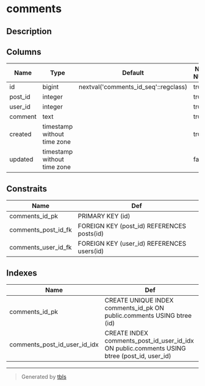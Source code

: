 # comments

## Description



## Columns

| Name | Type | Default | NOT NULL | Comment |
| ---- | ---- | ------- | -------- | ------- |
| id | bigint | nextval('comments_id_seq'::regclass) | true |  |
| post_id | integer |  | true |  |
| user_id | integer |  | true |  |
| comment | text |  | true |  |
| created | timestamp without time zone |  | true |  |
| updated | timestamp without time zone |  | false |  |

## Constraits

| Name | Def |
| ---- | --- |
| comments_id_pk | PRIMARY KEY (id) |
| comments_post_id_fk | FOREIGN KEY (post_id) REFERENCES posts(id) |
| comments_user_id_fk | FOREIGN KEY (user_id) REFERENCES users(id) |

## Indexes

| Name | Def |
| ---- | --- |
| comments_id_pk | CREATE UNIQUE INDEX comments_id_pk ON public.comments USING btree (id) |
| comments_post_id_user_id_idx | CREATE INDEX comments_post_id_user_id_idx ON public.comments USING btree (post_id, user_id) |

---

> Generated by [tbls](https://github.com/k1LoW/tbls)